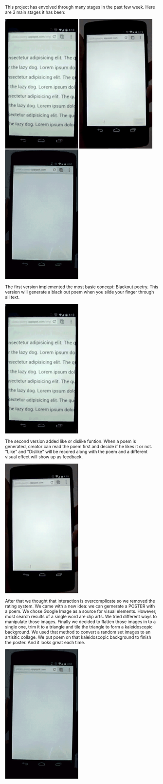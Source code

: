 This project has envolved through many stages in the past few week. Here are 3 main stages it has been:

![First version](../project_images/Plinko_poetry_version_1.gif?raw=true "First version")
![Second version](../project_images/Plinko_poetry_version_2.gif?raw=true "Second version")
![Third version](../project_images/Plinko_poetry_version_3.gif?raw=true "Third version")

The first version implemented the most basic concept: Blackout poetry. This version will generate a black out poem when you silde your finger through all text.

![First version](../project_images/Plinko_poetry_version_1.gif?raw=true "First version")

The second version added like or dislike funtion. When a poem is generated, creator can read the poem first and decide if he likes it or not. "Like" and "Dislike" will be recored along with the poem and a different visual effect will show up as feedback.

![Second version](../project_images/Plinko_poetry_version_2.gif?raw=true "Second version")

After that we thought that interaction is overcomplicate so we removed the rating system. We came with a new idea: we can gernerate a POSTER with a poem. We chose Google Image as a source for visual elements. However, most search results of a single word are clip arts. We tried different ways to manipulate those images. Finally we decided to flatten those images in to a single one, trim it to a triangle and tile the triangle to form a kaleidoscopic background. We used that method to convert a random set images to an artisitic collage. We put poem on that kaleidoscopic background to finish the poster. And it looks great each time.

![Third version](../project_images/Plinko_poetry_version_3.gif?raw=true "Third version")


